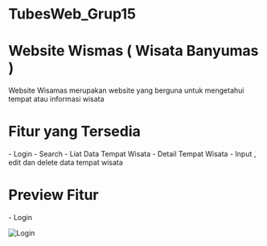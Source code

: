 # TubesWeb_Grup15
<h1> Website Wismas ( Wisata Banyumas ) </h1>
Website Wisamas merupakan website yang berguna untuk mengetahui tempat atau informasi wisata 

<h1> Fitur yang Tersedia </h1>
- Login 
- Search 
- Liat Data Tempat Wisata 
- Detail Tempat Wisata
- Input , edit dan delete data tempat wisata

<h1> Preview Fitur </h1>
- Login 

![Login](https://user-images.githubusercontent.com/72481949/107336564-d2b70280-6aeb-11eb-9eb5-60dd4429dd99.jpg)





